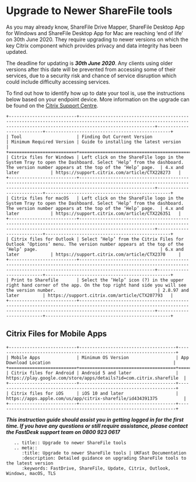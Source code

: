 
# Upgrade to Newer ShareFile tools


As you may already know, ShareFile Drive Mapper, ShareFile Desktop App for Windows and ShareFile Desktop App for Mac are reaching ‘end of life’ on 30th June 2020. They require upgrading to newer versions on which the key Citrix component which provides privacy and data integrity has been updated.

The deadline for updating is **_30th June 2020_**. Any clients using older versions after this date will be prevented from accessing some of their services, due to a security risk and chance of service disruption which could include difficulty accessing services.

To find out how to identify how up to date your tool is, use the instructions below based on your endpoint device. More information on the upgrade can be found on the [Citrix Support Centre](https://support.citrix.com/article/CTX236104).

```eval_rst
+--------------------------+-------------------------------------------------------------------------------------------------------------------------------------------------------------------------+--------------------------+------------------------------------------------+
| Tool                     | Finding Out Current Version                                                                                                                                             | Minimum Required Version | Guide to installing the latest version         |
+==========================+=========================================================================================================================================================================+==========================+================================================+
| Citrix files for Windows | Left click on the ShareFile logo in the System Tray to open the Dashboard. Select ‘Help’ from the dashboard. The version number appears at the top of the ‘Help’ page.  | 4.x and later            | https://support.citrix.com/article/CTX228273   |
+--------------------------+-------------------------------------------------------------------------------------------------------------------------------------------------------------------------+--------------------------+------------------------------------------------+
| Citrix files for macOS   | Left click on the ShareFile logo in the System Tray to open the Dashboard. Select ‘Help’ from the dashboard. The version number appears at the top of the ‘Help’ page.  | 4.x and later            | https://support.citrix.com/article/CTX226351   |
+--------------------------+-------------------------------------------------------------------------------------------------------------------------------------------------------------------------+--------------------------+------------------------------------------------+
| Citrix files for Outlook | Select ‘Help’ from the Citrix Files for Outlook ‘Options’ menu. The version number appears at the top of the ‘Help’ page.                                               | 6.x and later            | https://support.citrix.com/article/CTX2370     |
+--------------------------+-------------------------------------------------------------------------------------------------------------------------------------------------------------------------+--------------------------+------------------------------------------------+
| Print to Sharefile       | Select the ‘Help’ icon (?) in the upper right hand corner of the app. On the top right hand side you will see the version number.                                       | 2.8.97 and later         | https://support.citrix.com/article/CTX207793   |
+--------------------------+-------------------------------------------------------------------------------------------------------------------------------------------------------------------------+--------------------------+------------------------------------------------+

```
## Citrix Files for Mobile Apps

```eval_rst
+--------------------------+-------------------------------------+---------------------------------------------------------------------+
| Mobile Apps              | Minimum OS Version                  | App Download Location                                               |
+==========================+=====================================+=====================================================================+
| Citrix files for Android | Android 5 and later                 | https://play.google.com/store/apps/details?id=com.citrix.sharefile  |
+--------------------------+-------------------------------------+---------------------------------------------------------------------+
| Citrix files for iOS     | iOS 10 and later                    | https://apps.apple.com/us/app/citrix-sharefile/id434391375          |
+--------------------------+-------------------------------------+---------------------------------------------------------------------+

```

**_This instruction guide should assist you in getting logged in for the first time. If you have any questions or still require assistance, please contact the FastDesk support team on 0800 923 0617_**


```eval_rst
   .. title:: Upgrade to newer ShareFile tools
   .. meta::
      :title: Upgrade to newer ShareFile tools | UKFast Documentation
      :description: Detailed guidance on upgrading ShareFile tools to the latest version
      :keywords: FastDrive, ShareFile, Update, Citrix, Outlook, Windows, macOS, TLS
```
